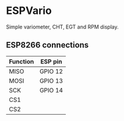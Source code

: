 # ESPVario
Simple variometer, CHT, EGT and RPM display.

## ESP8266 connections

| Function | ESP pin | 
| ------ | ------ |
| MISO  | GPIO 12 |
| MOSI  | GPIO 13 |
| SCK | GPIO 14 |
| CS1 |   |
| CS2 |   |

